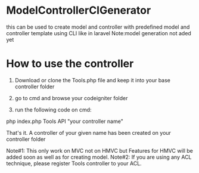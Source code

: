 # ModelControllerCIGenerator
this can be used to create model and controller with predefined model and controller template using CLI like in laravel
Note:model generation not aded yet
# How to use the controller 
1. Download or clone the Tools.php file and keep it into your base controller folder 

2. go to cmd and browse your codeigniter folder 

3. run the following code on cmd:

  php index.php Tools API "your controller name"
  
  That's it. A controller of your given name has been created on your controller folder
  
  Note#1: This only work on MVC not on HMVC but Features for HMVC will be added soon as well as for creating model.
  Note#2: If you are using any ACL technique, please register Tools controller to your ACL.
  
  
